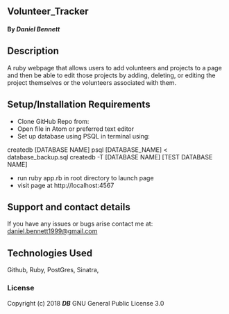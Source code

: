 ## **Volunteer_Tracker**

#### By _**Daniel Bennett**_

## Description

A ruby webpage that allows users to add volunteers and projects to a page and then be able to edit those projects by adding, deleting, or editing the project themselves or the volunteers associated with them.

## Setup/Installation Requirements


* Clone GitHub Repo from:
* Open file in Atom or preferred text editor
* Set up database using PSQL in terminal using:

createdb [DATABASE NAME]
psql [DATABASE_NAME] < database_backup.sql
createdb -T [DATABASE NAME] [TEST DATABASE NAME]

* run ruby app.rb in root directory to launch page
* visit page at http://localhost:4567

## Support and contact details

If you have any issues or bugs arise contact me at: daniel.bennett1999@gmail.com

## Technologies Used

Github, Ruby, PostGres, Sinatra,

### License

Copyright (c) 2018 **_DB_** GNU General Public License 3.0
